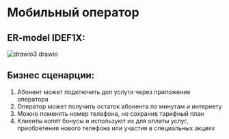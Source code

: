 # Мобильный оператор
## ER-model IDEF1X:
![drawio3 drawio](https://github.com/user-attachments/assets/1bfcfdb2-173b-4dc4-963b-1c435bb60fde)
## Бизнес сценарции:
1) Абонент может подключить доп услуги через приложение оператора
2) Оператор может получить остаток абонента по минутам и интернету
3) Можно поменять номер телефона, но сохранив тарифный план
4) Клиенты копят бонусы и используют их для оплаты услуг, 
приобретения нового телефона или участия в специальных акциях
